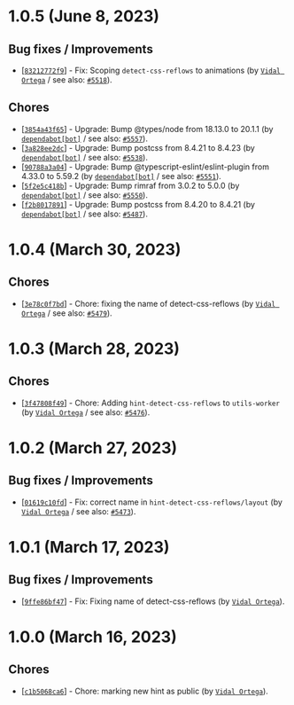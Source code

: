 # 1.0.5 (June 8, 2023)

## Bug fixes / Improvements

* [[`83212772f9`](https://github.com/webhintio/hint/commit/83212772f94a4ac56937b8f4b01ddc223fdf27a9)] - Fix: Scoping `detect-css-reflows` to animations (by [`Vidal Ortega`](https://github.com/vidorteg) / see also: [`#5518`](https://github.com/webhintio/hint/issues/5518)).

## Chores

* [[`3854a43f65`](https://github.com/webhintio/hint/commit/3854a43f65a2039bc602bfc0bbb42021adce4249)] - Upgrade: Bump @types/node from 18.13.0 to 20.1.1 (by [`dependabot[bot]`](https://github.com/apps/dependabot) / see also: [`#5557`](https://github.com/webhintio/hint/issues/5557)).
* [[`3a828ee2dc`](https://github.com/webhintio/hint/commit/3a828ee2dc0fcaf1457a7902f34bb37228f56385)] - Upgrade: Bump postcss from 8.4.21 to 8.4.23 (by [`dependabot[bot]`](https://github.com/apps/dependabot) / see also: [`#5538`](https://github.com/webhintio/hint/issues/5538)).
* [[`90788a3a04`](https://github.com/webhintio/hint/commit/90788a3a04bd43366346b84e1272ab6cd5bbf6a6)] - Upgrade: Bump @typescript-eslint/eslint-plugin from 4.33.0 to 5.59.2 (by [`dependabot[bot]`](https://github.com/apps/dependabot) / see also: [`#5551`](https://github.com/webhintio/hint/issues/5551)).
* [[`5f2e5c418b`](https://github.com/webhintio/hint/commit/5f2e5c418b8d7d61e07d7e3e9655cc5ccb094979)] - Upgrade: Bump rimraf from 3.0.2 to 5.0.0 (by [`dependabot[bot]`](https://github.com/apps/dependabot) / see also: [`#5550`](https://github.com/webhintio/hint/issues/5550)).
* [[`f2b8017891`](https://github.com/webhintio/hint/commit/f2b801789157a4913d5478758d6547bec9b4de70)] - Upgrade: Bump postcss from 8.4.20 to 8.4.21 (by [`dependabot[bot]`](https://github.com/apps/dependabot) / see also: [`#5487`](https://github.com/webhintio/hint/issues/5487)).


# 1.0.4 (March 30, 2023)

## Chores

* [[`3e78c0f7bd`](https://github.com/webhintio/hint/commit/3e78c0f7bd50789594837e65bd7f9bc714bde270)] - Chore: fixing the name of detect-css-reflows (by [`Vidal Ortega`](https://github.com/vidorteg) / see also: [`#5479`](https://github.com/webhintio/hint/issues/5479)).


# 1.0.3 (March 28, 2023)

## Chores

* [[`3f47808f49`](https://github.com/webhintio/hint/commit/3f47808f49f9265ec7bb2a0e97315a46da9841c7)] - Chore: Adding `hint-detect-css-reflows` to `utils-worker` (by [`Vidal Ortega`](https://github.com/vidorteg) / see also: [`#5476`](https://github.com/webhintio/hint/issues/5476)).


# 1.0.2 (March 27, 2023)

## Bug fixes / Improvements

* [[`01619c10fd`](https://github.com/webhintio/hint/commit/01619c10fd33e57a7963c218290624b8fe65dd8e)] - Fix: correct name in `hint-detect-css-reflows/layout` (by [`Vidal Ortega`](https://github.com/vidorteg) / see also: [`#5473`](https://github.com/webhintio/hint/issues/5473)).


# 1.0.1 (March 17, 2023)

## Bug fixes / Improvements

* [[`9ffe86bf47`](https://github.com/webhintio/hint/commit/9ffe86bf47d093c0f7d2303bccddbd8eba1d7fa5)] - Fix: Fixing name of detect-css-reflows (by [`Vidal Ortega`](https://github.com/vidorteg)).


# 1.0.0 (March 16, 2023)

## Chores

* [[`c1b5068ca6`](https://github.com/webhintio/hint/commit/c1b5068ca63505e0b94bed8c5ecf0e3d6b89f976)] - Chore: marking new hint as public (by [`Vidal Ortega`](https://github.com/vidorteg)).


